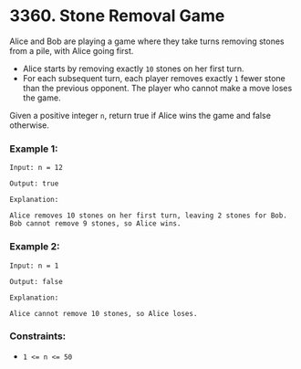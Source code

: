 # 3360. Stone Removal Game

Alice and Bob are playing a game where they take turns removing stones from a pile, with Alice going first.

- Alice starts by removing exactly `10` stones on her first turn.
- For each subsequent turn, each player removes exactly `1` fewer stone than the previous opponent.
  The player who cannot make a move loses the game.

Given a positive integer `n`, return true if Alice wins the game and false otherwise.

### Example 1:

```
Input: n = 12

Output: true

Explanation:

Alice removes 10 stones on her first turn, leaving 2 stones for Bob.
Bob cannot remove 9 stones, so Alice wins.
```

### Example 2:

```
Input: n = 1

Output: false

Explanation:

Alice cannot remove 10 stones, so Alice loses.
```

### Constraints:

- `1 <= n <= 50`
